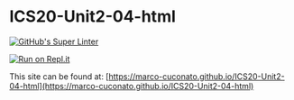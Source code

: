 # ICS20-Unit2-04-html

[![GitHub's Super Linter](https://github.com/marco-cuconato/ICS20-Unit2-04-html/workflows/GitHub's%20Super%20Linter/badge.svg)](https://github.com/marco-cuconato/ICS20-Unit2-04-html/actions)
                                                                                                                                                        
[![Run on Repl.it](https://repl.it/badge/github/marco-cuconato/ICS20-Unit2-04-html)](https://repl.it/github/marco-cuconato/ICS20-Unit2-04-html)

This site can be found at: [https://marco-cuconato.github.io/ICS20-Unit2-04-html](https://marco-cuconato.github.io/ICS20-Unit2-04-html)
